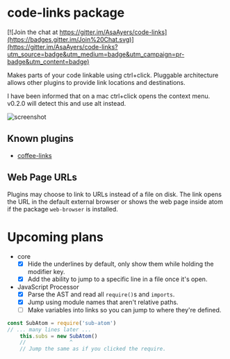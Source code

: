 # code-links package

[![Join the chat at https://gitter.im/AsaAyers/code-links](https://badges.gitter.im/Join%20Chat.svg)](https://gitter.im/AsaAyers/code-links?utm_source=badge&utm_medium=badge&utm_campaign=pr-badge&utm_content=badge)

Makes parts of your code linkable using ctrl+click. Pluggable architecture
allows other plugins to provide link locations and destinations.

I have been informed that on a mac ctrl+click opens the context menu. v0.2.0
will detect this and use alt instead.

![screenshot](https://raw.githubusercontent.com/AsaAyers/code-links/master/screenshot.png)

## Known plugins

* [coffee-links](https://atom.io/packages/coffee-links)

## Web Page URLs

Plugins may choose to link to URLs instead of a file on disk. The link opens the URL in the default external browser or shows the web page inside atom if the package `web-browser` is installed.

# Upcoming plans

* core
  * [x] Hide the underlines by default, only show them while holding the modifier key.
  * [x] Add the ability to jump to a specific line in a file once it's open.
* JavaScript Processor
  * [x] Parse the AST and read all `require()`s and `imports`.
  * [x] Jump using module names that aren't relative paths.
  * [ ] Make variables into links so you can jump to where they're defined.

```javascript
const SubAtom = require('sub-atom')
// ... many lines later ...
    this.subs = new SubAtom()
    //              ^
    // Jump the same as if you clicked the require.
```
